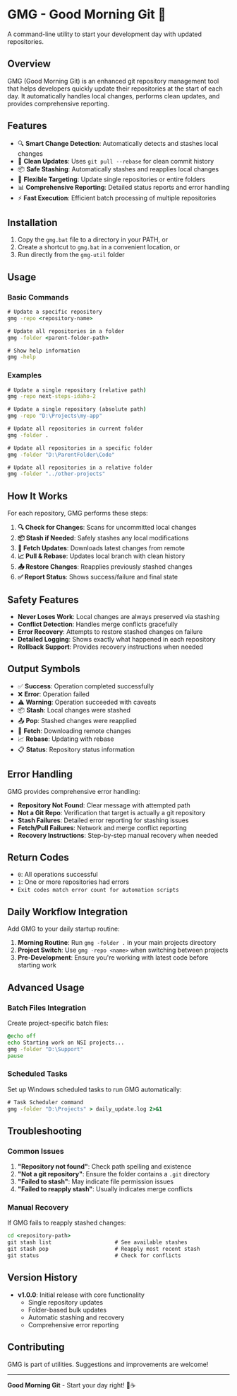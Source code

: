 # GMG - Good Morning Git 🌅

A command-line utility to start your development day with updated repositories.

## Overview

GMG (Good Morning Git) is an enhanced git repository management tool that helps developers quickly update their repositories at the start of each day. It automatically handles local changes, performs clean updates, and provides comprehensive reporting.

## Features

- 🔍 **Smart Change Detection**: Automatically detects and stashes local changes
- 🔄 **Clean Updates**: Uses `git pull --rebase` for clean commit history
- 📦 **Safe Stashing**: Automatically stashes and reapplies local changes
- 🎯 **Flexible Targeting**: Update single repositories or entire folders
- 📊 **Comprehensive Reporting**: Detailed status reports and error handling
- ⚡ **Fast Execution**: Efficient batch processing of multiple repositories

## Installation

1. Copy the `gmg.bat` file to a directory in your PATH, or
2. Create a shortcut to `gmg.bat` in a convenient location, or
3. Run directly from the `gmg-util` folder

## Usage

### Basic Commands

```cmd
# Update a specific repository
gmg -repo <repository-name>

# Update all repositories in a folder
gmg -folder <parent-folder-path>

# Show help information
gmg -help
```

### Examples

```cmd
# Update a single repository (relative path)
gmg -repo next-steps-idaho-2

# Update a single repository (absolute path)
gmg -repo "D:\Projects\my-app"

# Update all repositories in current folder
gmg -folder .

# Update all repositories in a specific folder
gmg -folder "D:\ParentFolder\Code"

# Update all repositories in a relative folder
gmg -folder "../other-projects"
```

## How It Works

For each repository, GMG performs these steps:

1. **🔍 Check for Changes**: Scans for uncommitted local changes
2. **📦 Stash if Needed**: Safely stashes any local modifications
3. **🔄 Fetch Updates**: Downloads latest changes from remote
4. **📈 Pull & Rebase**: Updates local branch with clean history
5. **📤 Restore Changes**: Reapplies previously stashed changes
6. **✅ Report Status**: Shows success/failure and final state

## Safety Features

- **Never Loses Work**: Local changes are always preserved via stashing
- **Conflict Detection**: Handles merge conflicts gracefully
- **Error Recovery**: Attempts to restore stashed changes on failure
- **Detailed Logging**: Shows exactly what happened in each repository
- **Rollback Support**: Provides recovery instructions when needed

## Output Symbols

- ✅ **Success**: Operation completed successfully
- ❌ **Error**: Operation failed
- ⚠️  **Warning**: Operation succeeded with caveats
- 📦 **Stash**: Local changes were stashed
- 📤 **Pop**: Stashed changes were reapplied
- 🔄 **Fetch**: Downloading remote changes
- 📈 **Rebase**: Updating with rebase
- 📋 **Status**: Repository status information

## Error Handling

GMG provides comprehensive error handling:

- **Repository Not Found**: Clear message with attempted path
- **Not a Git Repo**: Verification that target is actually a git repository
- **Stash Failures**: Detailed error reporting for stashing issues
- **Fetch/Pull Failures**: Network and merge conflict reporting
- **Recovery Instructions**: Step-by-step manual recovery when needed

## Return Codes

- `0`: All operations successful
- `1`: One or more repositories had errors
- `Exit codes match error count for automation scripts`

## Daily Workflow Integration

Add GMG to your daily startup routine:

1. **Morning Routine**: Run `gmg -folder .` in your main projects directory
2. **Project Switch**: Use `gmg -repo <name>` when switching between projects
3. **Pre-Development**: Ensure you're working with latest code before starting work

## Advanced Usage

### Batch Files Integration

Create project-specific batch files:

```cmd
@echo off
echo Starting work on NSI projects...
gmg -folder "D:\Support"
pause
```

### Scheduled Tasks

Set up Windows scheduled tasks to run GMG automatically:

```cmd
# Task Scheduler command
gmg -folder "D:\Projects" > daily_update.log 2>&1
```

## Troubleshooting

### Common Issues

1. **"Repository not found"**: Check path spelling and existence
2. **"Not a git repository"**: Ensure the folder contains a `.git` directory
3. **"Failed to stash"**: May indicate file permission issues
4. **"Failed to reapply stash"**: Usually indicates merge conflicts

### Manual Recovery

If GMG fails to reapply stashed changes:

```cmd
cd <repository-path>
git stash list                    # See available stashes
git stash pop                     # Reapply most recent stash
git status                        # Check for conflicts
```

## Version History

- **v1.0.0**: Initial release with core functionality
  - Single repository updates
  - Folder-based bulk updates
  - Automatic stashing and recovery
  - Comprehensive error reporting

## Contributing

GMG is part of utilities. Suggestions and improvements are welcome!

---

**Good Morning Git** - Start your day right! 🌅☕
